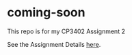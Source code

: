 # coming-soon
This repo is for my CP3402 Assignment 2

See the Assignment Details [here](/assignment_details.md). 